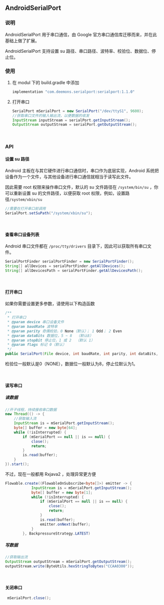 ## AndroidSerialPort

### 说明

AndroidSerialPort 用于串口通信，由 Google 官方串口通信库迁移而来，并在此基础上做了扩展。

AndroidSerialPort 支持设置 su 路径、串口路径、波特率、校验位、数据位、停止位。
<br>

### 使用

1. 在 modul 下的 build.gradle 中添加

   ```groovy
   implementation "com.deemons.serialport:serialport:1.1.0"
   ```

2. 打开串口

   ```java
   SerialPort mSerialPort = new SerialPort("/dev/ttyS1", 9600);
   //获取串口文件的输入输出流，以便数据的收发
   InputStream inputStream = serialPort.getInputStream();
   OutputStream outputStream = serialPort.getOutputStream();
   ```

<br>

### API

#### 设置 su 路径

Android 主板在与其它硬件进行串口通信时，串口作为底层实现，Android 系统把设备作为一个文件，与其他设备进行串口通信就相当于读写此文件。

因此需要 root 权限来操作串口文件，默认的 su 文件路径在 `/system/bin/su` ，你可以重新设置 su 的文件路径，以便获取 root 权限，例如，设置路径`/system/xbin/su`

```java
//需要在打开串口前调用
SerialPort.setSuPath("/system/xbin/su");
```

<br>

#### 查看串口设备列表

Android 串口文件都在 ``/proc/tty/drivers`` 目录下，因此可以获取所有串口文件。

```java
SerialPortFinder serialPortFinder = new SerialPortFinder();
String[] allDevices = serialPortFinder.getAllDevices();
String[] allDevicesPath = serialPortFinder.getAllDevicesPath();
```

<br>

#### 打开串口

如果你需要设置更多参数，请使用以下构造函数

```java
/**
 * 打开串口
 * @param device 串口设备文件
 * @param baudRate 波特率
 * @param parity 奇偶校验，0 None（默认）； 1 Odd； 2 Even
 * @param dataBits 数据位，5 ~ 8  （默认8）
 * @param stopBit 停止位，1 或 2  （默认 1）
 * @param flags 标记 0（默认）
 */
public SerialPort(File device, int baudRate, int parity, int dataBits, int stopBit, int flags)
```

检验位一般默认是0（NONE），数据位一般默认为8，停止位默认为1。

<br>

#### 读写串口

##### 读数据

```java
//开子线程，持续接收串口数据
new Thread(() -> {
    //获取输入流
    InputStream is = mSerialPort.getInputStream();
    byte[] buffer = new byte[64];
    while (!isInterrupted) {
        if (mSerialPort == null || is == null) {
            close();
            return;
        }
        is.read(buffer);
    }
}).start();
```
不过，现在一般都用 Rxjava2 ，处理异常更方便

```java
Flowable.create((FlowableOnSubscribe<byte[]>) emitter -> {
            InputStream is = mSerialPort.getInputStream();
            byte[] buffer = new byte[1];
            while (!isInterrupted) {
                if (mSerialPort == null || is == null) {
                    close();
                    return;
                }
                is.read(buffer);
                emitter.onNext(buffer);
            }
        }, BackpressureStrategy.LATEST)
```

##### 写数据

```java
//获取输出流
OutputStream outputStream = mSerialPort.getOutputStream();
outputStream.write(ByteUtils.hexStringToBytes("CCAA0300"));
```

<br>

#### 关闭串口

```java
 mSerialPort.close();
```

